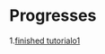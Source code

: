 Progresses
======


1.[finished tutorialo1](https://docs.djangoproject.com/en/1.5/intro/tutorial01/)

